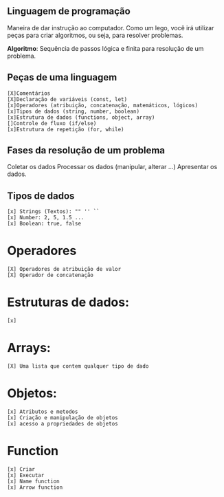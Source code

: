 ## Linguagem de programação
Maneira de dar instrução ao computador.
Como um lego, você irá utilizar peças para criar algoritmos, ou seja, para resolver problemas.

**Algoritmo**: Sequência de passos lógica e finita para resolução de um problema.

## Peças de uma linguagem
    [X]Comentários
    [X]Declaração de variáveis (const, let)
    [x]Operadores (atribuição, concatenação, matemáticos, lógicos)
    [x]Tipos de dados (string, number, boolean)
    [x]Estrutura de dados (functions, object, array)
    []Controle de fluxo (if/else)
    [x]Estrutura de repetição (for, while)

## Fases da resolução de um problema
Coletar os dados Processar os dados (manipular, alterar ...)
Apresentar os dados.

## Tipos de dados
    [x] Strings (Textos): "" '' ``
    [x] Number: 2, 5, 1.5 ...
    [x] Boolean: true, false

# Operadores
    [X] Operadores de atribuição de valor
    [X] Operador de concatenação

# Estruturas de dados:
    [x]

# Arrays:
    [X] Uma lista que contem qualquer tipo de dado

# Objetos:
    [x] Atributos e metodos
    [x] Criação e manipulação de objetos
    [x] acesso a propriedades de objetos

# Function
    [x] Criar
    [x] Executar
    [x] Name function
    [x] Arrow function